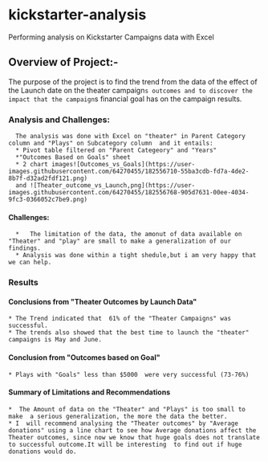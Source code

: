 # kickstarter-analysis
Performing analysis on Kickstarter Campaigns data with Excel 

## Overview of Project:-
  The purpose of the project is to find the trend from the data of the effect of the Launch date on the theater campaign`s outcomes and to discover the impact that the campaign`s financial goal has on the campaign results.
### Analysis and Challenges:
      The analysis was done with Excel on "theater" in Parent Category column and "Plays" on Subcategory column  and it entails:
	  * Pivot table filtered on "Parent Categeory" and "Years"
	  *"Outcomes Based on Goals" sheet
	  * 2 chart images![Outcomes_vs_Goals](https://user-images.githubusercontent.com/64270455/182556710-55ba3cdb-fd7a-4de2-8b7f-d32ad2fdf121.png)
	  and ![Theater_outcome_vs_Launch,png](https://user-images.githubusercontent.com/64270455/182556768-905d7631-00ee-4034-9fc3-0366052c7be9.png)

#### Challenges:
      *   The limitation of the data, the amonut of data available on "Theater" and "play" are small to make a generalization of our findings.
      * Analysis was done within a tight shedule,but i am very happy that we can help.
### Results
#### Conclusions from "Theater Outcomes by Launch Data"
    * The Trend indicated that  61% of the "Theater Campaigns" was successful.
    * The trends also showed that the best time to launch the "theater" campaigns is May and June.
#### Conclusion from "Outcomes based on Goal"
    * Plays with "Goals" less than $5000  were very successful (73-76%)
#### Summary of Limitations and Recommendations
    *  The Amount of data on the "Theater" and "Plays" is too small to make  a serious generalization, the more the data the better.
    * I  will recommend analysing the "Theater outcomes" by "Average donations" using a line chart to see how Average donations affect the Theater outcomes, since now we know that huge goals does not translate to successful outcome.It will be interesting  to find out if huge donations would do.
